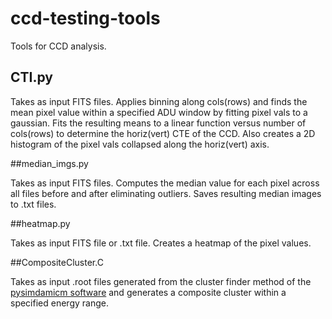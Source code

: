 # ccd-testing-tools

Tools for CCD analysis.

## CTI.py   

Takes as input FITS files. Applies binning along cols(rows) and finds the mean pixel value within a specified ADU window by fitting pixel vals to a gaussian. Fits the resulting means to a linear function versus number of cols(rows) to determine the horiz(vert) CTE of the CCD. Also creates a 2D histogram of the pixel vals collapsed along the horiz(vert) axis.

##median_imgs.py

Takes as input FITS files. Computes the median value for each pixel across all files before and after eliminating outliers. Saves resulting median images to .txt files.

##heatmap.py

Takes as input FITS file or .txt file. Creates a heatmap of the pixel values.

##CompositeCluster.C

Takes as input .root files generated from the cluster finder method of the [pysimdamicm software](https://ncastell.web.cern.ch/ncastell/pysimdamicm/) and generates a composite cluster within a specified energy range.
